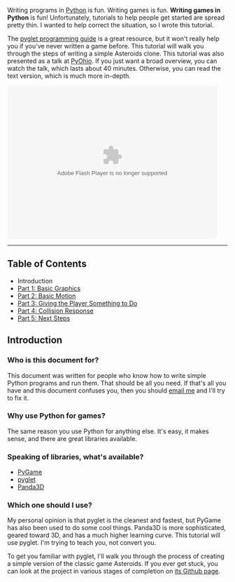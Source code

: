 Writing programs in [Python][1] is fun. Writing games is fun. **Writing games in Python** is fun! Unfortunately, tutorials to help people get started are spread pretty thin. I wanted to help correct the situation, so I wrote this tutorial.

The [pyglet programming guide][2] is a great resource, but it won't really help you if you've never written a game before. This tutorial will walk you through the steps of writing a simple Asteroids clone. This tutorial was also presented as a talk at [PyOhio][3]. If you just want a broad overview, you can watch the talk, which lasts about 40 minutes. Otherwise, you can read the text version, which is much more in-depth.

<embed src="http://blip.tv/play/AYGa8XAC" type="application/x-shockwave-flash" width="480" height="350" allowscriptaccess="always" allowfullscreen="true">
</embed>

<hr class="space" />

## Table of Contents

*   Introduction
*   [Part 1: Basic Graphics][4]
*   [Part 2: Basic Motion][5]
*   [Part 3: Giving the Player Something to Do][6]
*   [Part 4: Collision Response][7]
*   [Part 5: Next Steps][8]

## Introduction

### Who is this document for?

This document was written for people who know how to write simple Python programs and run them. That should be all you need. If that's all you have and this document confuses you, then you should [email me][9] and I'll try to fix it. 
### Why use Python for games?

The same reason you use Python for anything else. It's easy, it makes sense, and there are great libraries available.

### Speaking of libraries, what's available?

*   [PyGame][10]
*   [pyglet][11]
*   [Panda3D][12]

### Which one should I use?

My personal opinion is that pyglet is the cleanest and fastest, but PyGame has also been used to do some cool things. Panda3D is more sophisticated, geared toward 3D, and has a much higher learning curve. This tutorial will use pyglet. I'm trying to teach you, not convert you.

To get you familiar with pyglet, I'll walk you through the process of creating a simple version of the classic game Asteroids. If you ever get stuck, you can look at the project in various stages of completion on [its Github page][13].

 [1]: http://www.python.org/
 [2]: http://pyglet.org/doc/programming_guide
 [3]: http://www.pyohio.org/
 [4]: /pyglettutorial/2
 [5]: /pyglettutorial/3
 [6]: /pyglettutorial/4
 [7]: /pyglettutorial/5
 [8]: /pyglettutorial/6
 [9]: mailto:steve.johnson.public@gmail.com
 [10]: http://www.pygame.org/
 [11]: http://www.pyglet.org/
 [12]: http://www.panda3d.org/
 [13]: http://github.com/irskep/pyglettutorial
